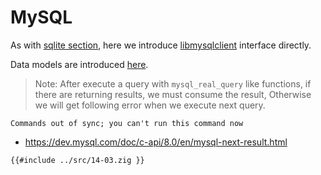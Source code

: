 # MySQL

As with [sqlite section](./14-01-sqlite.md), here we introduce [libmysqlclient](https://dev.mysql.com/doc/c-api/8.0/en/c-api-basic-interface-usage.html) interface directly.

Data models are introduced [here](database.md).

> Note: After execute a query with `mysql_real_query` like functions, if there are returning results, we must consume the result, Otherwise we will get following error when we execute next query.

```
Commands out of sync; you can't run this command now
```

- <https://dev.mysql.com/doc/c-api/8.0/en/mysql-next-result.html>

```zig
{{#include ../src/14-03.zig }}
```
